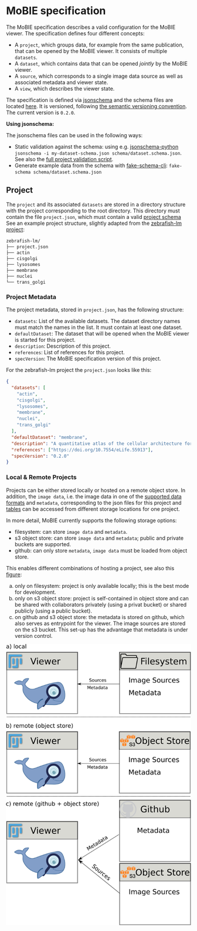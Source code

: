 # MoBIE specification

The MoBIE specification describes a valid configuration for the MoBIE viewer. The specification defines four different concepts:
- A `project`, which groups data, for example from the same publication, that can be opened by the MoBIE viewer. It consists of multiple `datasets`.
- A `dataset`, which contains data that can be opened *jointly* by the MoBIE viewer.
- A `source`, which corresponds to a single image data source as well as associated metadata and viewer state.
- A `view`, which describes the viewer state.

The specification is defined via [jsonschema](https://json-schema.org/) and the schema files are located [here](https://github.com/mobie/mobie.github.io/tree/master/schema).
It is versioned, following [the semantic versioning convention](https://semver.org/). The current version is `0.2.0`.

**Using jsonschema:**

The jsonschema files can be used in the following ways:
- Static validation against the schema: using e.g. [jsonschema-python](https://python-jsonschema.readthedocs.io/en/stable/) `jsonschema -i my-dataset-schema.json schema/dataset.schema.json`. See also the [full project validation script](https://github.com/mobie/mobie.github.io/blob/master/scripts/validate_project.py).
- Generate example data from the schema with [fake-schema-cli](https://github.com/atomsfat/fake-schema-cli): `fake-schema schema/dataset.schema.json`

## <a name="project"></a>Project 

The `project` and its associated `datasets` are stored in a directory structure with the project corresponding to the root directory.
This directory must contain the file `project.json`, which must contain a valid [project schema](https://github.com/mobie/mobie.github.io/tree/master/schema/project.schema.json)
See an example project structure, slightly adapted from the [zebrafish-lm project](https://github.com/mobie/zebrafish-lm-datasets):
```
zebrafish-lm/
├── project.json
├── actin
├── cisgolgi
├── lysosomes
├── membrane
├── nuclei
└── trans_golgi
```

### <a name="project-metadata"></a>Project Metadata

The project metadata, stored in `project.json`, has the following structure:
- `datasets`: List of the available datasets. The dataset directory names must match the names in the list. It must contain at least one dataset.
- `defaultDataset`: The dataset that will be opened when the MoBIE viewer is started for this project.
- `description`: Description of this project.
- `references`: List of references for this project.
- `specVersion`: The MoBIE specification version of this project.

For the zebrafish-lm project the `project.json` looks like this:
```json
{
  "datasets": [
    "actin",
    "cisgolgi",
    "lysosomes",
    "membrane",
    "nuclei",
    "trans_golgi"
  ],
  "defaultDataset": "membrane",
  "description": "A quantitative atlas of the cellular architecture for the zebrafish posterior lateral line primoridum.",
  "references": ["https://doi.org/10.7554/eLife.55913"],
  "specVersion": "0.2.0"
}
```

### <a name="project-storage"></a>Local & Remote Projects

Projects can be either stored locally or hosted on a remote object store.
In addition, the `image data`, i.e. the image data in one of the [supported data formats](#data) and `metadata`, corresponding to the json files for this project and [tables](#tables) 
can be accessed from different storage locations for one project.

In more detail, MoBIE currently supports the following storage options:
- filesystem: can store `image data` and `metadata`.
- s3 object store: can store `image data` and `metadata`; public and private buckets are supported.
- github: can only store `metadata`, `image data` must be loaded from object store.

This enables different combinations of hosting a project, see also this [figure](fig-storage):
<ol type="a">
<li>only on filesystem: project is only available locally; this is the best mode for development.</li>
<li>only on s3 object store: project is self-contained in object store and can be shared with collaborators privately (using a privat bucket) or shared publicly (using a public bucket).</li>
<li>on github and s3 object store: the metadata is stored on github, which also serves as entrypoint for the viewer. The image sources are stored on the s3 bucket. This set-up has the advantage that metadata is under version control.</li>
</ol>

![fig-storage](../assets/hosting.png)
